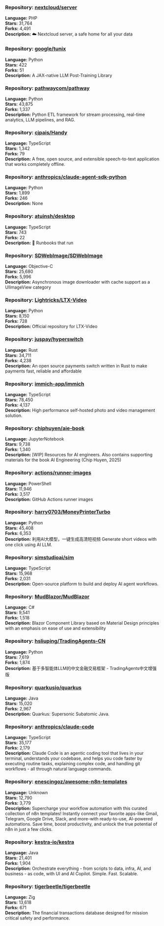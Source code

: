 ### **Repository:** [nextcloud/server](https://github.com/nextcloud/server)

**Language:** PHP  
**Stars:** 31,764  
**Forks:** 4,491  
**Description:** ☁️ Nextcloud server, a safe home for all your data

### **Repository:** [google/tunix](https://github.com/google/tunix)

**Language:** Python  
**Stars:** 422  
**Forks:** 51  
**Description:** A JAX-native LLM Post-Training Library

### **Repository:** [pathwaycom/pathway](https://github.com/pathwaycom/pathway)

**Language:** Python  
**Stars:** 43,875  
**Forks:** 1,337  
**Description:** Python ETL framework for stream processing, real-time analytics, LLM pipelines, and RAG.

### **Repository:** [cjpais/Handy](https://github.com/cjpais/Handy)

**Language:** TypeScript  
**Stars:** 1,342  
**Forks:** 79  
**Description:** A free, open source, and extensible speech-to-text application that works completely offline.

### **Repository:** [anthropics/claude-agent-sdk-python](https://github.com/anthropics/claude-agent-sdk-python)

**Language:** Python  
**Stars:** 1,899  
**Forks:** 246  
**Description:** None

### **Repository:** [atuinsh/desktop](https://github.com/atuinsh/desktop)

**Language:** TypeScript  
**Stars:** 743  
**Forks:** 22  
**Description:** 📖 Runbooks that run

### **Repository:** [SDWebImage/SDWebImage](https://github.com/SDWebImage/SDWebImage)

**Language:** Objective-C  
**Stars:** 25,680  
**Forks:** 5,996  
**Description:** Asynchronous image downloader with cache support as a UIImageView category

### **Repository:** [Lightricks/LTX-Video](https://github.com/Lightricks/LTX-Video)

**Language:** Python  
**Stars:** 8,150  
**Forks:** 728  
**Description:** Official repository for LTX-Video

### **Repository:** [juspay/hyperswitch](https://github.com/juspay/hyperswitch)

**Language:** Rust  
**Stars:** 34,711  
**Forks:** 4,238  
**Description:** An open source payments switch written in Rust to make payments fast, reliable and affordable

### **Repository:** [immich-app/immich](https://github.com/immich-app/immich)

**Language:** TypeScript  
**Stars:** 78,450  
**Forks:** 4,137  
**Description:** High performance self-hosted photo and video management solution.

### **Repository:** [chiphuyen/aie-book](https://github.com/chiphuyen/aie-book)

**Language:** JupyterNotebook  
**Stars:** 9,738  
**Forks:** 1,340  
**Description:** [WIP] Resources for AI engineers. Also contains supporting materials for the book AI Engineering (Chip Huyen, 2025)

### **Repository:** [actions/runner-images](https://github.com/actions/runner-images)

**Language:** PowerShell  
**Stars:** 11,946  
**Forks:** 3,517  
**Description:** GitHub Actions runner images

### **Repository:** [harry0703/MoneyPrinterTurbo](https://github.com/harry0703/MoneyPrinterTurbo)

**Language:** Python  
**Stars:** 45,408  
**Forks:** 6,353  
**Description:** 利用AI大模型，一键生成高清短视频 Generate short videos with one click using AI LLM.

### **Repository:** [simstudioai/sim](https://github.com/simstudioai/sim)

**Language:** TypeScript  
**Stars:** 15,968  
**Forks:** 2,031  
**Description:** Open-source platform to build and deploy AI agent workflows.

### **Repository:** [MudBlazor/MudBlazor](https://github.com/MudBlazor/MudBlazor)

**Language:** C#  
**Stars:** 9,541  
**Forks:** 1,518  
**Description:** Blazor Component Library based on Material Design principles with an emphasis on ease of use and extensibility

### **Repository:** [hsliuping/TradingAgents-CN](https://github.com/hsliuping/TradingAgents-CN)

**Language:** Python  
**Stars:** 7,619  
**Forks:** 1,874  
**Description:** 基于多智能体LLM的中文金融交易框架 - TradingAgents中文增强版

### **Repository:** [quarkusio/quarkus](https://github.com/quarkusio/quarkus)

**Language:** Java  
**Stars:** 15,020  
**Forks:** 2,967  
**Description:** Quarkus: Supersonic Subatomic Java.

### **Repository:** [anthropics/claude-code](https://github.com/anthropics/claude-code)

**Language:** TypeScript  
**Stars:** 35,177  
**Forks:** 2,179  
**Description:** Claude Code is an agentic coding tool that lives in your terminal, understands your codebase, and helps you code faster by executing routine tasks, explaining complex code, and handling git workflows - all through natural language commands.

### **Repository:** [enescingoz/awesome-n8n-templates](https://github.com/enescingoz/awesome-n8n-templates)

**Language:** Unknown  
**Stars:** 12,790  
**Forks:** 3,779  
**Description:** Supercharge your workflow automation with this curated collection of n8n templates! Instantly connect your favorite apps-like Gmail, Telegram, Google Drive, Slack, and more-with ready-to-use, AI-powered automations. Save time, boost productivity, and unlock the true potential of n8n in just a few clicks.

### **Repository:** [kestra-io/kestra](https://github.com/kestra-io/kestra)

**Language:** Java  
**Stars:** 21,401  
**Forks:** 1,904  
**Description:** Orchestrate everything - from scripts to data, infra, AI, and business - as code, with UI and AI Copilot. Simple. Fast. Scalable.

### **Repository:** [tigerbeetle/tigerbeetle](https://github.com/tigerbeetle/tigerbeetle)

**Language:** Zig  
**Stars:** 13,618  
**Forks:** 671  
**Description:** The financial transactions database designed for mission critical safety and performance.

